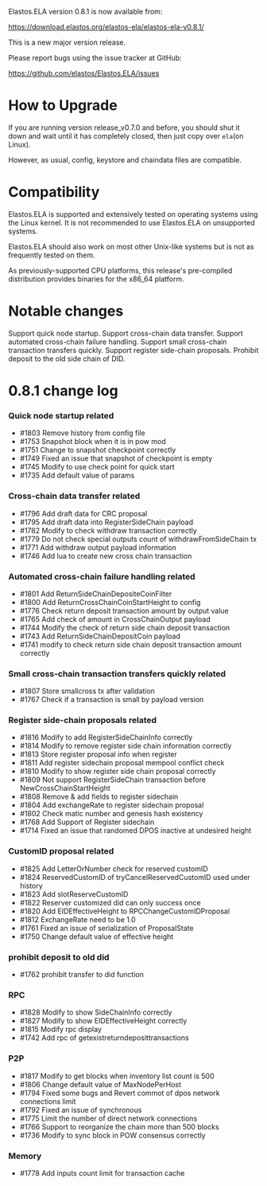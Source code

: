 Elastos.ELA version 0.8.1 is now available from:

  <https://download.elastos.org/elastos-ela/elastos-ela-v0.8.1/>

This is a new major version release.

Please report bugs using the issue tracker at GitHub:

  <https://github.com/elastos/Elastos.ELA/issues>

How to Upgrade
==============

If you are running version release_v0.7.0 and before, you should shut it down and wait until
 it has completely closed, then just copy over `ela`(on Linux).

However, as usual, config, keystore and chaindata files are compatible.

Compatibility
==============

Elastos.ELA is supported and extensively tested on operating systems
using the Linux kernel. It is not recommended to use Elastos.ELA on
unsupported systems.

Elastos.ELA should also work on most other Unix-like systems but is not
as frequently tested on them.

As previously-supported CPU platforms, this release's pre-compiled
distribution provides binaries for the x86_64 platform.

Notable changes
===============

Support quick node startup.
Support cross-chain data transfer.
Support automated cross-chain failure handling.
Support small cross-chain transaction transfers quickly.
Support register side-chain proposals.
Prohibit deposit to the old side chain of DID.

0.8.1 change log
=================

### Quick node startup related
- #1803 Remove history from config file
- #1753 Snapshot block when it is in pow mod
- #1751 Change to snapshot checkpoint correctly
- #1749 Fixed an issue that snapshot of checkpoint is empty
- #1745 Modify to use check point for quick start
- #1735 Add default value of params

### Cross-chain data transfer related
- #1796 Add draft data for CRC proposal
- #1795 Add draft data into RegisterSideChain payload
- #1782 Modify to check withdraw transaction correctly
- #1779 Do not check special outputs count of withdrawFromSideChain tx
- #1771 Add withdraw output payload information
- #1746 Add lua to create new cross chain transaction

### Automated cross-chain failure handling related
- #1801 Add ReturnSideChainDepositeCoinFilter
- #1800 Add ReturnCrossChainCoinStartHeight to config
- #1776 Check return deposit transaction amount by output value 
- #1765 Add check of amount in CrossChainOutput payload
- #1744 Modify the check of return side chain deposit transaction
- #1743 Add ReturnSideChainDepositCoin payload
- #1741 modify to check return side chain deposit transaction amount correctly

### Small cross-chain transaction transfers quickly related
- #1807 Store smallcross tx after validation
- #1767 Check if a transaction is small by payload version

### Register side-chain proposals related
- #1816 Modify to add RegisterSideChainInfo correctly
- #1814 Modify to remove register side chain information correctly
- #1813 Store register proposal info when register
- #1811 Add register sidechain proposal mempool conflict check
- #1810 Modify to show register side chain proposal correctly
- #1809 Not support RegisterSideChain transaction before NewCrossChainStartHeight
- #1808 Remove & add fields to register sidechain
- #1804 Add exchangeRate to register sidechain proposal
- #1802 Check matic number and genesis hash existency
- #1768 Add Support of Register sidechain
- #1714 Fixed an issue that randomed DPOS inactive at undesired height

### CustomID proposal related
- #1825 Add LetterOrNumber check for reserved customID
- #1824 ReservedCustomID of tryCancelReservedCustomID used under history
- #1823 Add slotReserveCustomID
- #1822 Reserver customized did can only success once
- #1820 Add EIDEffectiveHeight to RPCChangeCustomIDProposal
- #1812 ExchangeRate need to be 1.0
- #1761 Fixed an issue of serialization of ProposalState
- #1750 Change default value of effective height

### prohibit deposit to old did 
- #1762 prohibit transfer to did function

### RPC
- #1828 Modify to show SideChainInfo correctly
- #1827 Modify to show EIDEffectiveHeight correctly
- #1815 Modify rpc display
- #1742 Add rpc of getexistreturndeposittransactions 

### P2P
- #1817 Modify to get blocks when inventory list count is 500
- #1806 Change default value of MaxNodePerHost
- #1794 Fixed some bugs and Revert commot of dpos network connections limit
- #1792 Fixed an issue of synchronous
- #1775 Limit the number of direct network connections
- #1766 Support to reorganize the chain more than 500 blocks
- #1736 Modify to sync block in POW consensus correctly

### Memory
- #1778 Add inputs count limit for transaction cache